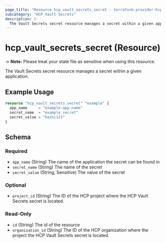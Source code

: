 ```yaml
---
page_title: "Resource hcp_vault_secrets_secret - terraform-provider-hcp"
subcategory: "HCP Vault Secrets"
description: |-
  The Vault Secrets secret resource manages a secret within a given application.
---
```


# hcp_vault_secrets_secret (Resource)

-> **Note:** Please treat your state file as sensitive when using this resource.

The Vault Secrets secret resource manages a secret within a given application.

## Example Usage

```terraform
resource "hcp_vault_secrets_secret" "example" {
  app_name     = "example-app-name"
  secret_name  = "example_secret"
  secret_value = "hashi123"
}
```

<!-- schema generated by tfplugindocs -->
## Schema

### Required

- `app_name` (String) The name of the application the secret can be found in
- `secret_name` (String) The name of the secret
- `secret_value` (String, Sensitive) The value of the secret

### Optional

- `project_id` (String) The ID of the HCP project where the HCP Vault Secrets secret is located.

### Read-Only

- `id` (String) The id of the resource
- `organization_id` (String) The ID of the HCP organization where the project the HCP Vault Secrets secret is located.
